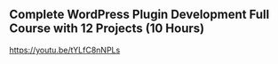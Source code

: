 ## Complete WordPress Plugin Development Full Course with 12 Projects (10 Hours)

https://youtu.be/tYLfC8nNPLs

